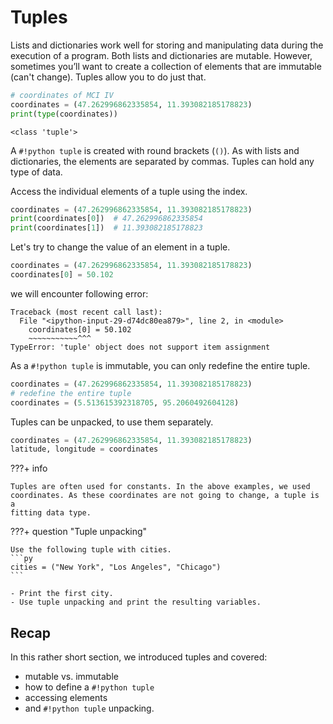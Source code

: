 # Tuples

Lists and dictionaries work well for storing and manipulating data during the
execution of a program. Both lists and dictionaries are mutable.
However, sometimes you’ll want to create a collection of
elements that are immutable (can't change). Tuples allow you to do just that.

```py
# coordinates of MCI IV
coordinates = (47.262996862335854, 11.393082185178823)
print(type(coordinates))
```

```
<class 'tuple'>
```

A `#!python tuple` is created with round brackets (`()`). As with lists and dictionaries,
the elements are separated by commas. Tuples can hold any type of data.

Access the individual elements of a tuple using the index.

```py
coordinates = (47.262996862335854, 11.393082185178823)
print(coordinates[0])  # 47.262996862335854
print(coordinates[1])  # 11.393082185178823
```

Let's try to change the value of an element in a tuple.

```py
coordinates = (47.262996862335854, 11.393082185178823)
coordinates[0] = 50.102
```

we will encounter following error:

```pytb
Traceback (most recent call last):
  File "<ipython-input-29-d74dc80ea879>", line 2, in <module>
    coordinates[0] = 50.102
    ~~~~~~~~~~~^^^
TypeError: 'tuple' object does not support item assignment
```

As a `#!python tuple` is immutable, you can only redefine the entire tuple.

```py
coordinates = (47.262996862335854, 11.393082185178823)
# redefine the entire tuple
coordinates = (5.513615392318705, 95.2060492604128)
```

Tuples can be unpacked, to use them separately.

```py
coordinates = (47.262996862335854, 11.393082185178823)
latitude, longitude = coordinates
```

???+ info

    Tuples are often used for constants. In the above examples, we used 
    coordinates. As these coordinates are not going to change, a tuple is a 
    fitting data type.


???+ question "Tuple unpacking"

    Use the following tuple with cities.
    ```py
    cities = ("New York", "Los Angeles", "Chicago")
    ```

    - Print the first city.
    - Use tuple unpacking and print the resulting variables.

## Recap

In this rather short section, we introduced tuples and covered:

- mutable vs. immutable
- how to define a `#!python tuple`
- accessing elements
- and `#!python tuple` unpacking.
